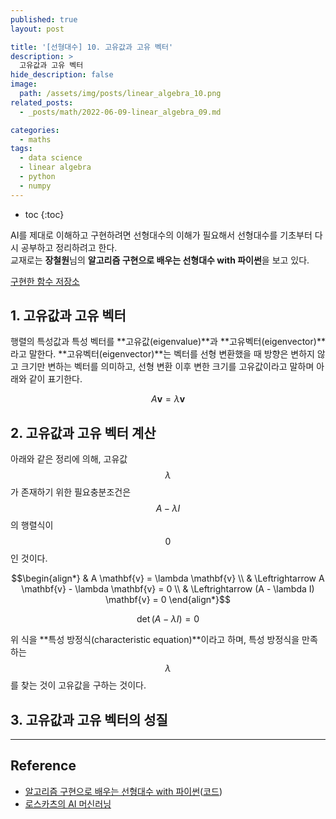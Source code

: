 ```yaml
---
published: true
layout: post

title: '[선형대수] 10. 고유값과 고유 벡터'
description: >
  고유값과 고유 벡터
hide_description: false
image: 
  path: /assets/img/posts/linear_algebra_10.png
related_posts:
  - _posts/math/2022-06-09-linear_algebra_09.md

categories:
  - maths
tags:
  - data science
  - linear algebra
  - python
  - numpy
---
```


* toc
{:toc}

AI를 제대로 이해하고 구현하려면 선형대수의 이해가 필요해서 선형대수를 기초부터 다시 공부하고 정리하려고 한다.  
교재로는 **장철원**님의 **알고리즘 구현으로 배우는 선형대수 with 파이썬**을 보고 있다.  

[구현한 함수 저장소](https://github.com/djccnt15/maths)

## 1. 고유값과 고유 벡터

행렬의 특성값과 특성 벡터를 **고유값(eigenvalue)**과 **고유벡터(eigenvector)**라고 말한다. **고유벡터(eigenvector)**는 벡터를 선형 변환했을 때 방향은 변하지 않고 크기만 변하는 벡터를 의미하고, 선형 변환 이후 변한 크기를 고유값이라고 말하며 아래와 같이 표기한다.  

$$A \mathbf{v} = \lambda \mathbf{v}$$

## 2. 고유값과 고유 벡터 계산

아래와 같은 정리에 의해, 고유값 $$\lambda$$가 존재하기 위한 필요충분조건은 $$A - \lambda I$$의 행렬식이 $$0$$인 것이다.  

$$\begin{align*}
& A \mathbf{v} = \lambda \mathbf{v} \\
& \Leftrightarrow A \mathbf{v} - \lambda \mathbf{v} = 0 \\
& \Leftrightarrow (A - \lambda I) \mathbf{v} = 0
\end{align*}$$

$$\det (A - \lambda I) = 0$$

위 식을 **특성 방정식(characteristic equation)**이라고 하며, 특성 방정식을 만족하는 $$\lambda$$를 찾는 것이 고유값을 구하는 것이다.  

## 3. 고유값과 고유 벡터의 성질



---
## Reference
- [알고리즘 구현으로 배우는 선형대수 with 파이썬](http://www.kyobobook.co.kr/product/detailViewKor.laf?mallGb=KOR&ejkGb=KOR&barcode=9791165921125)([코드](https://github.com/bjpublic/linearalgebra))
- [로스카츠의 AI 머신러닝](https://losskatsu.github.io/)